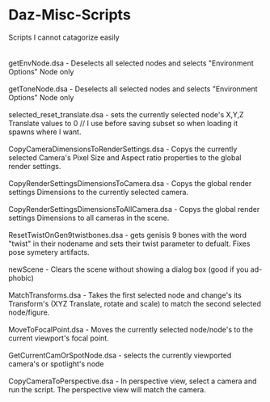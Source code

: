 # Daz-Misc-Scripts
Scripts I cannot catagorize easily<br>
<br>
<br>
getEnvNode.dsa - Deselects all selected nodes and selects "Environment Options" Node only<br>
<br>
getToneNode.dsa - Deselects all selected nodes and selects "Environment Options" Node only<br>
<br>
selected_reset_translate.dsa - sets the currently selected node's X,Y,Z Translate values to 0 // I use before saving subset so when loading it spawns where I want.<br>
<br>
CopyCameraDimensionsToRenderSettings.dsa - Copys the currently selected Camera's Pixel Size and Aspect ratio properties to the global render settings.<br>
<br>
CopyRenderSettingsDimensionsToCamera.dsa - Copys the global render settings Dimensions to the currently selected camera.<br>
<br>
CopyRenderSettingsDimensionsToAllCamera.dsa - Copys the global render settings Dimensions to all cameras in the scene.<br>
<br>
ResetTwistOnGen9twistbones.dsa - gets genisis 9 bones with the word "twist" in their nodename and sets their twist parameter to defualt. Fixes pose symetery artifacts.<br>
<br>
newScene - Clears the scene without showing a dialog box (good if you ad-phobic)<br>
<br>
MatchTransforms.dsa - Takes the first selected node and change's its Transform's (XYZ Translate, rotate and scale) to match the second selected node/figure.<br>
<br>
MoveToFocalPoint.dsa - Moves the currently selected node/node's to the current viewport's focal point.<br>
<br>
GetCurrentCamOrSpotNode.dsa - selects the currently viewported camera's or spotlight's node<br>
<br>
CopyCameraToPerspective.dsa - In perspective view, select a camera and run the script. The perspective view will match the camera.<br>
